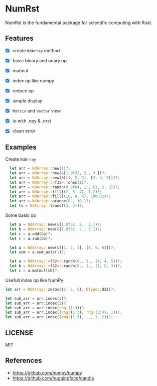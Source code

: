 # NumRst

NumRst is the fundamental package for scientific computing with Rust.



## Features

- [x] create `NdArray` method
- [x] basic binary and unary op
- [x] matmul 
- [x] index op like numpy
- [x] reduce op 
- [x] simple display 
- [x] `Matrix` and `Vector` view
- [x] io with .npy & .nrst
- [x] clean error  


## Examples

Create `NdArray`

```rust
  let arr = NdArray::new(1)?;
  let arr = NdArray::new(&[1.0f32, 2., 3.])?;
  let arr = NdArray::new(&[[1, 2, 3], [3, 4, 5]])?;
  let arr = NdArray::<f32>::ones(1)?;
  let arr = NdArray::randn(0.0f64, 1., (1, 2, 3))?;
  let arr = NdArray::fill((2, 3, 4), 1.2)?;
  let arr = NdArray::fill((10, 4, 4), 100u32)?;
  let arr = NdArray::arange(0., 10.)?;
  let ts = NdArray::trues((3, 4))?;
```

Some basic op

```rust
  let a = NdArray::new(&[1.0f32, 2., 3.])?;
  let b = NdArray::new(&[1.0f32, 2., 3.])?;
  let c = a.add(&b)?;
  let c = a.sub(&b)?;

  let a = NdArray::new(&[[1, 2, 3], [4, 5, 6]])?;
  let sum = a.sum_axis(1)?;

  let a = NdArray::<f32>::randn(0., 1., (4, 4, 5))?;
  let b = NdArray::<f32>::randn(0., 1., (4, 5, 3))?;
  let c = a.matmul(&b)?;
```

Usefull index op like NumPy

```rust
let arr = NdArray::zeros((5, 5, 5), DType::U32)?;

let sub_arr = arr.index(1)?;
let sub_arr = arr.index(2)?;
let sub_arr = arr.index(rng!(1:3))?;
let sub_arr = arr.index((rng!(1:3), rng!(3:4), 1))?;
let sub_arr = arr.index((rng!(1:3), .., 1..2))?;
```



## LICENSE

MIT



## References

- https://github.com/numpy/numpy
- https://github.com/huggingface/candle
